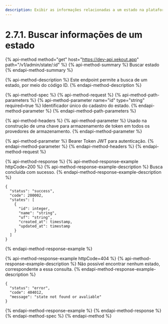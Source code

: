 ```yaml
---
description: Exibir as informações relacionadas a um estado na plataforma.
---
```


# 2.7.1. Buscar informações de um estado

{% api-method method="get" host="https://dev-api.xekout.app" path="/v1/admin/state/:id" %}
{% api-method-summary %}
Buscar estado
{% endapi-method-summary %}

{% api-method-description %}
Este endpoint permite a busca de um estado, por meio do código ID.
{% endapi-method-description %}

{% api-method-spec %}
{% api-method-request %}
{% api-method-path-parameters %}
{% api-method-parameter name="id" type="string" required=true %}
Identificador único do cadastro do estado.
{% endapi-method-parameter %}
{% endapi-method-path-parameters %}

{% api-method-headers %}
{% api-method-parameter %}
Usado na construção de uma chave para armazenamento de token em todos os provedores de armazenamento.
{% endapi-method-parameter %}

{% api-method-parameter %}
Bearer Token JWT para autenticação.
{% endapi-method-parameter %}
{% endapi-method-headers %}
{% endapi-method-request %}

{% api-method-response %}
{% api-method-response-example httpCode=200 %}
{% api-method-response-example-description %}
Busca concluída com sucesso.
{% endapi-method-response-example-description %}

```
{
  "status": "success",
  "code": 200002,
  "states": [
    {
      "id": integer,
      "name": "string",
      "uf": "string",
      "created_at": timestamp,
      "updated_at": timestamp
    }
  ]
}
```

{% endapi-method-response-example %}

{% api-method-response-example httpCode=404 %}
{% api-method-response-example-description %}
Não possível encontrar nenhum estado, correspondente a essa consulta.
{% endapi-method-response-example-description %}

```
{
  "status": "error",
  "code": 404012,
  "message": "state not found or avaliable"
}
```

{% endapi-method-response-example %}
{% endapi-method-response %}
{% endapi-method-spec %}
{% endapi-method %}
